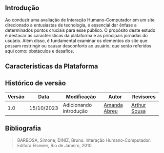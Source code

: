 ## Introdução

Ao conduzir uma avaliação de Interação Humano-Computador em um site direcionado a entusiastas de tecnologia, é essencial dar ênfase a determinados pontos cruciais para esse público. O propósito deste estudo é destacar as características da plataforma e as principais jornadas do usuário. Além disso, é fundamental examinar os elementos do site que possam restringir ou causar desconforto ao usuário, que serão referidos aqui como: obstáculos e desafios.

## Características da Plataforma

## Histórico de versão

| Versão | Data       |Modificação                             |Autor                         |Revisores                         |
| ------ | ---------- |--------------------------------------- |----------------------------- |-----------------------------------|
|  1.0   | 15/10/2023   | Adicionando introdução |  [Amanda Abreu](https://github.com/Amandaaaaabreu) | [Arthur Sousa](https://github.com/arthurrsousa) |


## Bibliografia

> BARBOSA, Simone; DINIZ, Bruno. Interação Humano-Computador. Editora Elsevier, Rio de Janeiro, 2010.